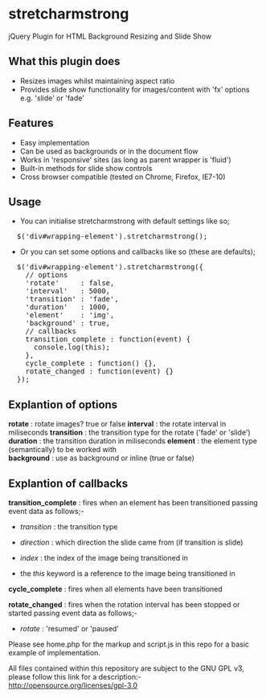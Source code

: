 stretcharmstrong
================

jQuery Plugin for HTML Background Resizing and Slide Show

What this plugin does
---------------------

- Resizes images whilst maintaining aspect ratio
- Provides slide show functionality for images/content with 'fx' options e.g. 'slide' or 'fade'

Features
--------

- Easy implementation
- Can be used as backgrounds or in the document flow
- Works in 'responsive' sites (as long as parent wrapper is 'fluid')
- Built-in methods for slide show controls
- Cross browser compatible (tested on Chrome, Firefox, IE7-10)

Usage
-----

- You can initialise stretcharmstrong with default settings like so;

<pre>
  $('div#wrapping-element').stretcharmstrong();
</pre>

- Or you can set some options and callbacks like so (these are defaults);

<pre>
  $('div#wrapping-element').stretcharmstrong({
    // options
    'rotate'     : false,                             
    'interval'   : 5000,                              
    'transition' : 'fade',                            
    'duration'   : 1000,                              
    'element'    : 'img',                             
    'background' : true,                              
    // callbacks
    transition_complete : function(event) {
      console.log(this);                                  
    },                                                                   
    cycle_complete : function() {},
    rotate_changed : function(event) {}    
  });
</pre>

Explantion of options
---------------------

**rotate**     : rotate images? true or false 
**interval**   : the rotate interval in miliseconds 
**transition** : the transition type for the rotate ('fade' or 'slide') 
**duration**   : the transition duration in miliseconds 
**element**    : the element type (semantically) to be worked with  
**background** : use as background or inline (true or false) 
 
Explantion of callbacks
-----------------------
 
**transition_complete** : fires when an element has been transitioned passing event data as follows;- 
  - *transition* : the transition type 
  - *direction*  : which direction the slide came from (if transition is slide) 
  - *index*      : the index of the image being transitioned in 
   
  - the *this* keyword is a reference to the image being transitioned in 
    
**cycle_complete** : fires when all elements have been transitioned  
 
**rotate_changed** : fires when the rotation interval has been stopped or started passing event data as follows;- 
  - *rotate* : 'resumed' or 'paused' 

Please see home.php for the markup and script.js in this repo for a basic example of implementation.

All files contained within this repository are subject to the GNU GPL v3, please follow this link for a description:-
http://opensource.org/licenses/gpl-3.0


  


